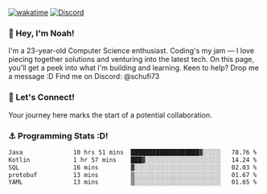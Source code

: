 [![wakatime](https://wakatime.com/badge/user/018b5c7c-fde2-4105-aa96-f5c758abb0a2.svg)](https://wakatime.com/@018b5c7c-fde2-4105-aa96-f5c758abb0a2)
[![Discord](https://img.shields.io/badge/Discord-5865F2?style=flat&logo=discord&logoColor=white)](https://discord.gg/eAW8AGXaGu)



### 👋 Hey, I'm Noah!
I'm a 23-year-old Computer Science enthusiast. Coding's my jam — I love piecing together solutions and venturing into the latest tech. On this page, you'll get a peek into what I'm building and learning. Keen to help? Drop me a message :D 
Find me on Discord: @schufi73

### 🤝 Let's Connect!
Your journey here marks the start of a potential collaboration.

### ⚓ Programming Stats :D!
<!--START_SECTION:waka-->

```txt
Java              10 hrs 51 mins  ███████████████████▓░░░░░   78.76 %
Kotlin            1 hr 57 mins    ███▓░░░░░░░░░░░░░░░░░░░░░   14.24 %
SQL               16 mins         ▓░░░░░░░░░░░░░░░░░░░░░░░░   02.03 %
protobuf          13 mins         ▒░░░░░░░░░░░░░░░░░░░░░░░░   01.67 %
YAML              13 mins         ▒░░░░░░░░░░░░░░░░░░░░░░░░   01.65 %
```

<!--END_SECTION:waka-->
